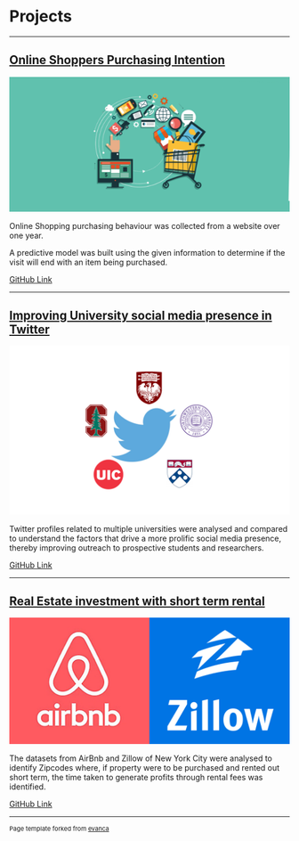 # Projects

---

## [Online Shoppers Purchasing Intention](/online_shoppers.md)


<a href="/online_shoppers.md">
<img src="images/online-shopping.png?raw=true"/>
</a>

Online Shopping purchasing behaviour was collected from a website over one year.

A predictive model was built using the given information to determine if the visit will end with an item being purchased.

[GitHub Link](https://github.com/Srihari231092/UCI_OnlineShoppers#online-shoppers-purchasing-intention)

---

## [Improving University social media presence in Twitter]()



<a href="">
<img src="images/twitter.png?raw=true"/>
</a>

Twitter profiles related to multiple universities were analysed and compared to understand the factors that drive a more prolific social media presence, thereby improving outreach to prospective students and researchers.

[GitHub Link](https://github.com/Srihari231092/twitter_feed_analysis#improving-university-social-media-presence-in-twitter)


---

## [Real Estate investment with short term rental]()



<a href="">
<img src="images/airbnb-zillow.png?raw=true"/>
</a>

The datasets from AirBnb and Zillow of New York City were analysed to identify Zipcodes where, if property were to be purchased and rented out short term, the time taken to generate profits through rental fees was identified.

[GitHub Link](https://github.com/Srihari231092/airbnb_zillow_analytics#roi-of-short-term-rental-schemes-of-real-estate-property)


---

<p style="font-size:11px">Page template forked from <a href="https://github.com/evanca/quick-portfolio">evanca</a></p>
<!-- Remove above link if you don't want to attibute -->
